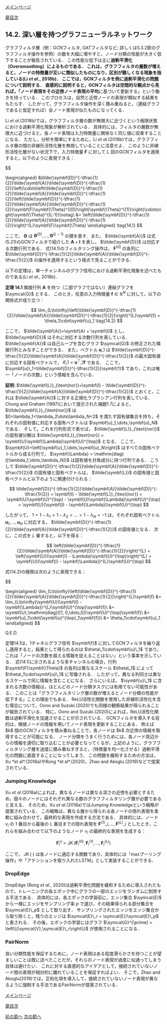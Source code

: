 [メインページ](../../index.markdown)

[章目次](./chap14.md)
## 14.2. 深い層を持つグラフニューラルネットワーク

グラフフィルタ層（例：GCNフィルタ, GATフィルタなど; 詳しくは5.3.2節のグラフフィルタ操作を参照）の数を大幅に増やすと，ノード分類の性能が大きく低下することが報告されている． この性能な低下は主に**過剰平滑化（Oversmoothing）**によるものである． これは，グラフフィルタの層数が増えると，ノードの特徴量が互いに類似したものになり，区別が難しくなる現象を指している(Li *et al*., 2018b)． ここでは，GCNフィルタを例に過剰平滑化の問題について説明する． 直感的に説明すると，GCNフィルタは空間的な観点から見れば，「ノード表現をその近傍ノード表現の**平均**に基づいて更新する」という働きを持っている． このプロセスは，自然と近傍ノードの表現が類似する結果をもたらす． したがって，グラフフィルタ操作を深く積み重ねると，（連結グラフであると仮定すれば）全ノード表現が似たものになってくる．

Li *et al*.(2018b)では，グラフフィルタ層の数が無限大に近づくという極限状態における過剰平滑化現象が解析されている． 具体的には，フィルタの層数が無限大に近づけると，各ノード表現は入力特徴量に関係なく同じ値に収束することになる． ただし，分析を簡単にするために，Li *et al*.(2018b)では，グラフフィルタ層の間の非線形活性化層を無視していることに注意せよ． このように非線形活性化層がない状況下で，入力特徴量 $\symbf{F}$ に対して $L$ 回のGCNフィルタを適用すると，以下のように表現できる：

 

$$

\begin{aligned}
    &\tilde{\symbf{D}}^{-\tfrac{1}{2}}\tilde{\symbf{A}}\tilde{\symbf{D}}^{-\tfrac{1}{2}}\left(\cdots\left(\tilde{\symbf{D}}^{-\tfrac{1}{2}}\tilde{\symbf{A}}\tilde{\symbf{D}}^{-\tfrac{1}{2}}\left(\tilde{\symbf{D}}^{-\tfrac{1}{2}}\tilde{\symbf{A}}\tilde{\symbf{D}}^{-\tfrac{1}{2}}\symbf{F}\symbf{\Theta}^{(0)}\right)\symbf{\Theta}^{(1)}\right)\cdots\right)\symbf{\Theta}^{(L-1)}\notag\\
    &= \left(\tilde{\symbf{D}}^{-\tfrac{1}{2}}\tilde{\symbf{A}}\tilde{\symbf{D}}^{-\tfrac{1}{2}}\right)^{L}\symbf{F}\symbf{\Theta}
\end{aligned}
\tag{14.1}
$$

 

ここで， $\symbf{\Theta}$ は $\symbf{\Theta}^{(0)},\dots,\symbf{\Theta}^{(L-1)}$ の積を表す．また， $\tilde{\symbf{A}}$ は式(5.21)のGCNフィルタで紹介した $\symbf{A}+\symbf{I}$ を表し， $\tilde{\symbf{D}}$ は対応する次数行列である． 式(14.1)のフィルタリング操作は， $\symbf{F}^{(0)}$ の各列に $\tilde{\symbf{D}}^{-\tfrac{1}{2}}\tilde{\symbf{A}}\tilde{\symbf{D}}^{-\tfrac{1}{2}}$ の操作を適用するという視点で見ることができる．

以下の定理は，単一チャンネルのグラフ信号における過剰平滑化現象を述べたものである(Li *et al*., 2018b)． 
<div class="theorem">
 
<strong>定理 14.1</strong>
 隣接行列 $\symbf{A}$ を持つ（二部グラフではない）連結グラフを $\symcal{G}$ とする． このとき，任意の入力特徴量 $\symbf{f}\in\mathbb{R}^{N}$ に対して，以下の関係式が成り立つ：

 $$
 \lim_{L\to\infty}\left(\tilde{\symbf{D}}^{-\tfrac{1}{2}}\tilde{\symbf{A}}\tilde{\symbf{D}}^{-\tfrac{1}{2}}\right)^{L}\symbf{f} = \theta_1\cdot\symbf{u}_1
\tag{14.2} $$
 

ここで， $\tilde{\symbf{A}}=\symbf{A} + \symbf{I}$ とし， $\tilde{\symbf{D}}$ はそれに対応する次数行列を表している．  $\tilde{\symbf{A}}$ は自己ループを含むグラフ $\symcal{G}$ の修正された隣接行列とみなすことができる． また，ベクトル $\symbf{u}\_1$ は $\tilde{\symbf{D}}^{-\tfrac{1}{2}}\tilde{\symbf{A}}\tilde{\symbf{D}}^{-\tfrac{1}{2}}$ の最大固有値に対応する固有ベクトルで， $\theta\_1=\symbf{u}^{\top}\_1\symbf{f}$ である． ここで， $\symbf{u}\_1=\tilde{\symbf{D}}^{-\tfrac{1}{2}}\symbf{1}$ であり，これは唯一「ノードの次数」という情報を含んでいる． 
<div class="prf">
<strong>証明: </strong>
  $\tilde{\symbf{L}}_{\text{nor}}=\symbf{I} - \tilde{\symbf{D}}^{-\tfrac{1}{2}}\tilde{\symbf{A}}\tilde{\symbf{D}}^{-\tfrac{1}{2}}$ とおくと，これは $\tilde{\symbf{A}}$ に対する正規化ラプラシアン行列を表している． Chung and Graham (1997)において提示された補題1.7によると， $\tilde{\symbf{L}}_{\text{nor}}$ は $0=\lambda_1<\lambda_2\dots\lambda_N<2$ を満たす固有値集合を持ち，それぞれの固有値に対応する固有ベクトルは $\symbf{u}_1,\dots,\symbf{u}_N$ である． そして，これを行列形式で表せば， $\tilde{\symbf{L}}_{\text{nor}}$ の固有値分解は $\tilde{\symbf{L}}_{\text{nor}} = \symbf{U}\symbf{\Lambda}\symbf{U}^{\top}$ となる． ここで， $\symbf{U}=\left[\symbf{u}_1,\dots,\symbf{u}_N\right]$ はすべての固有ベクトルから成る行列で， $\symbf{\Lambda} = \mathrm{diag}([\lambda_1,\dots,\lambda_N])$ は固有値を対角成分に持つ行列である． こうして $\tilde{\symbf{D}}^{-\tfrac{1}{2}}\tilde{\symbf{A}}\tilde{\symbf{D}}^{-\tfrac{1}{2}}$ の固有値と固有ベクトルは， $\tilde{\symbf{L}}$ の固有値と固有ベクトルと以下のように関連付けられる：  

$$
 \tilde{\symbf{D}}^{-\tfrac{1}{2}}\tilde{\symbf{A}}\tilde{\symbf{D}}^{-\tfrac{1}{2}} = \symbf{I} - \tilde{\symbf{L}}_{\text{nor}} = \symbf{U}\symbf{U}^{\top} - \symbf{U}\symbf{\Lambda}\symbf{U}^{\top} = \symbf{U}(\symbf{I} - \symbf{\Lambda})\symbf{U}^{\top} $$


  したがって， $1=1-\lambda_1 > 1-\lambda_2 > \dots > 1-\lambda_N > -1$ は，それぞれ固有ベクトル $\symbf{u}_1,\dots,\symbf{u}_N$ に対応する， $\tilde{\symbf{D}}^{-\tfrac{1}{2}}\tilde{\symbf{A}}\tilde{\symbf{D}}^{-\tfrac{1}{2}}$  の固有値となる． 次に，この式を $L$ 乗すると，以下を得る：  

$$
 \left(\tilde{\symbf{D}}^{-\tfrac{1}{2}}\tilde{\symbf{A}}\tilde{\symbf{D}}^{-\tfrac{1}{2}}\right)^{L} = \left(\symbf{U}(\symbf{I} - \Lambda)\symbf{U}^{\top}\right)^{L} = \symbf{U}(\symbf{I} - \symbf{\Lambda})^{L}\symbf{U}^{\top} $$


  式(14.2)の極限は次のように表現できる：  

$$

\begin{aligned}
    \lim_{L\to\infty}\left(\tilde{\symbf{D}}^{-\tfrac{1}{2}}\tilde{\symbf{A}}\tilde{\symbf{D}}^{-\tfrac{1}{2}}\right)^{L}\symbf{f} &= \lim_{L\to\infty}\symbf{U}(\symbf{I} - \symbf{\Lambda})^{L}\symbf{U}^{\top}\symbf{f}\\
    &= \symbf{U}\,\mathrm{diag}([1, 0,\dots,0])\symbf{U}^{\top}\symbf{f}\\
    &= \symbf{u}_1\cdot(\symbf{u}^{\top}_1\symbf{f})\\
    &= \theta_1\cdot\symbf{u}_1
\end{aligned}
$$

 Q.E.D. 
</div>
 
</div>
 定理14.1は，1チャネルグラフ信号 $\symbf{f}$ に対してGCNフィルタを繰り返し適用すると，結果として得られるのは $\theta\_1\cdot\symbf{u}\_1$ であり，これは「ノードの次数を超える情報を捉えることはない」という事実を示している． 式(14.1)に示されるような多チャンネルの場合，行列 $\symbf{F}\symbf{\Theta}$ の各列は異なるスケール $\theta\_1$ によって $\theta\_1\cdot\symbf{u}\_1$ に写像される． したがって，異なる列同士は異なるスケールで同じ情報を含むことになる． さらにいえば， $\symbf{u}\_1$ に含まれる次数の情報は，ほとんどのノード分類タスクには有用でない可能性がある． このことは「グラフフィルタリング層の数が増えるとノード分類の性能が低下する」ことの理由でもある． ReLU活性化関数を使用した非線形活性化を含む場合について，Oono and Suzuki.(2020)でも同様の観察結果が得られることが報告されている． 特に，Oono and Suzuki.(2020)によれば，ReLU活性化関数は過剰平滑化を加速させることが示されている． GCNフィルタを導入する目的は，隣接ノードの情報を用いてノード表現を更新することにある． 例えば $k$ 個のGCNフィルタを積み重ねることで，各ノードは $k$ 次近傍の情報を取得することが可能になる． ノード分類をうまく行うためには，各ノード周辺からの情報を適切に取り込むことが必要となってくるが，上記のように，グラフフィルタリング層を過度に積み重ねすぎると，（特徴量を均一化させる）過剰平滑化の問題に直面することになってしまう． この問題を緩和するための方法は，Xu *et al*.(2018a)やRong *et al*.(2020)，Zhao and Akoglu.(2019)などで提案されている．

### Jumping Knowledge

Xu *et al*.(2018a)によれば，異なるノードは異なる深さの近傍を必要とするため，個々のノードにはそれぞれ異なる数のグラフフィルタリング層が必要であると言える． そのため，Xu *et al*.(2018a)ではJumping Knowledgeという戦略が提案されている． この戦略は，異なる層から得られる各ノードの隠れ表現を柔軟に組み合わせて，最終的な表現を作成する方法である． 具体的には，ノード $v_i$ の $1$ 番目から最後の $L$ 番目までの隠れ表現を $\symbf{F}^{(1)}\_i,\dots,\symbf{F}^{(L)}\_i$ としたとき，これらを組み合わせて以下のようなノード $v_i$ の最終的な表現を生成する：  

$$
 \symbf{F}^{o}_i = \operatorname{JK}\left(\symbf{F}^{(0)}_i,\symbf{F}^{(1)}_i,\dots,\symbf{F}^{(L)}_i\right) $$


  ここで， $\operatorname{JK}\left(\cdot\right)$ は各ノードに適応する関数であり，具体的には「maxプーリング操作」や「アテンションを取り入れたLSTM」として実装することができる．

### DropEdge

DropEdge (Rong *et al*., 2020)は過剰平滑化問題を緩和するために導入されたもので，トレーニングの各エポック中にグラフの一部のエッジをランダムに削除する手法である． 具体的には，各エポックの学習前に，エッジ集合 $\symcal{E}$ から一様にエッジをサンプリング率 $p$ で選び，その結果得られる部分集合を $\symcal{E}\_p$ として取り出す． サンプリングされたエッジをエッジ集合から取り除くと，残りのエッジは $\symcal{E}\_r = \symcal{E}/\symcal{E}\_p$ と表される． その後，エポックの学習にはグラフ $\symcal{G}^{\prime} = \left\\{\symcal{V},\symcal{E}\_r\right\\}$ が使用されることになる．

### PairNorm

良い分類性能を保証するために，ノード表現はある程度滑らかさを持つことが望ましいことは既に述べたことだが，それらのノード表現が過度に似通ってしまう自体は避けたい． これに対する直感的なアイデアとして，接続されていないノード間の表現が相対的に離れていることを保証すればよい． そこで，Zhao and Akoglu(2019)では，正則化項を導入して，接続されていないノード表現が異なるように強制する手法であるPairNormが提案されている．


[メインページ](../../index.markdown)

[章目次](./chap14.md)

[前の節へ](./subsection_01.md) [次の節へ](./subsection_03.md)


